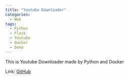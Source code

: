 ```yaml
---
title: "Youtube Downloader"
categories:
  - Web
tags:
  - Python
  - Flask
  - Youtube
  - Docker
  - Demo
---
```


This is Youtube Downloader made by Python and Docker

Link: [GitHub](https://github.com/hermes7308/youtube-downloader)